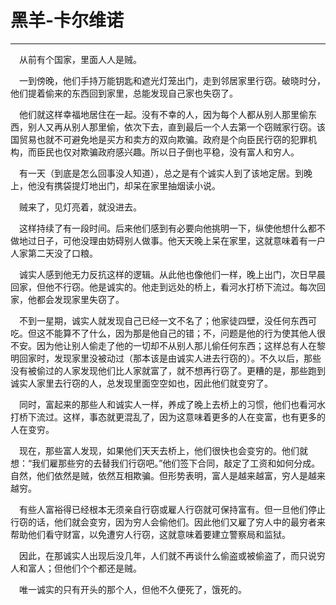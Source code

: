 # 黑羊-卡尔维诺

------

　从前有个国家，里面人人是贼。

　一到傍晚，他们手持万能钥匙和遮光灯笼出门，走到邻居家里行窃。破晓时分，他们提着偷来的东西回到家里，总能发现自己家也失窃了。

　他们就这样幸福地居住在一起。没有不幸的人，因为每个人都从别人那里偷东西，别人又再从别人那里偷，依次下去，直到最后一个人去第一个窃贼家行窃。该国贸易也就不可避免地是买方和卖方的双向欺骗。政府是个向臣民行窃的犯罪机构，而臣民也仅对欺骗政府感兴趣。所以日子倒也平稳，没有富人和穷人。

　有一天（到底是怎么回事没人知道），总之是有个诚实人到了该地定居。到晚上，他没有携袋提灯地出门，却呆在家里抽烟读小说。

　贼来了，见灯亮着，就没进去。

　这样持续了有一段时间。后来他们感到有必要向他挑明一下，纵使他想什么都不做地过日子，可他没理由妨碍别人做事。他天天晚上呆在家里，这就意味着有一户人家第二天没了口粮。

　诚实人感到他无力反抗这样的逻辑。从此他也像他们一样，晚上出门，次日早晨回家，但他不行窃。他是诚实的。他走到远处的桥上，看河水打桥下流过。每次回家，他都会发现家里失窃了。

　不到一星期，诚实人就发现自己已经一文不名了；他家徒四壁，没任何东西可吃。但这不能算不了什么，因为那是他自己的错；不，问题是他的行为使其他人很不安。因为他让别人偷走了他的一切却不从别人那儿偷任何东西；这样总有人在黎明回家时，发现家里没被动过（那本该是由诚实人进去行窃的）。不久以后，那些没有被偷过的人家发现他们比人家就富了，就不想再行窃了。更糟的是，那些跑到诚实人家里去行窃的人，总发现里面空空如也，因此他们就变穷了。

　同时，富起来的那些人和诚实人一样，养成了晚上去桥上的习惯，他们也看河水打桥下流过。这样，事态就更混乱了，因为这意味着更多的人在变富，也有更多的人在变穷。

　现在，那些富人发现，如果他们天天去桥上，他们很快也会变穷的。他们就想：“我们雇那些穷的去替我们行窃吧。”他们签下合同，敲定了工资和如何分成。自然，他们依然是贼，依然互相欺骗。但形势表明，富人是越来越富，穷人是越来越穷。

　有些人富裕得已经根本无须亲自行窃或雇人行窃就可保持富有。但一旦他们停止行窃的话，他们就会变穷，因为穷人会偷他们。因此他们又雇了穷人中的最穷者来帮助他们看守财富，以免遭穷人行窃，这就意味着要建立警察局和监狱。

　因此，在那诚实人出现后没几年，人们就不再谈什么偷盗或被偷盗了，而只说穷人和富人；但他们个个都还是贼。

　唯一诚实的只有开头的那个人，但他不久便死了，饿死的。